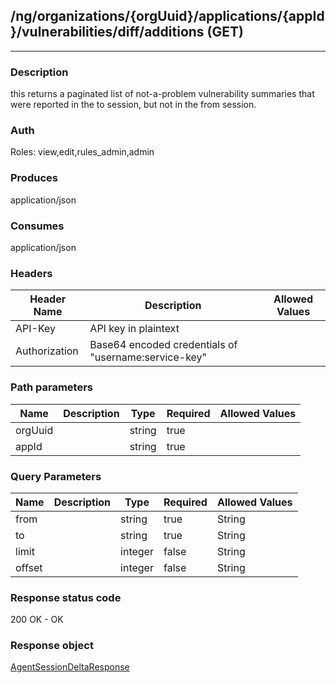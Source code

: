 ## /ng/organizations/{orgUuid}/applications/{appId}/vulnerabilities/diff/additions (GET)
---
### Description
this returns a paginated list of not-a-problem vulnerability summaries that were reported in the to session, but not in the from session.
### Auth
Roles: view,edit,rules_admin,admin
### Produces
application/json
### Consumes
application/json
### Headers
| Header Name | Description | Allowed Values |
| ----------- | ----------- | ----------- |
| API-Key | API key in plaintext |  |
| Authorization | Base64 encoded credentials of &quot;username:service-key&quot; |  |
### Path parameters
| Name | Description | Type | Required | Allowed Values |
| ----------- | ----------- | ----------- | ----------- | ----------- |
| orgUuid |  | string | true |  |
| appId |  | string | true |  |
### Query Parameters
| Name | Description | Type | Required | Allowed Values |
| ----------- | ----------- | ----------- | ----------- | ----------- |
| from |  | string | true | String |
| to |  | string | true | String |
| limit |  | integer | false | String |
| offset |  | integer | false | String |
### Response status code
200 OK - OK
### Response object
[AgentSessionDeltaResponse](<../../objects/AgentSessionDeltaResponse.md>)
